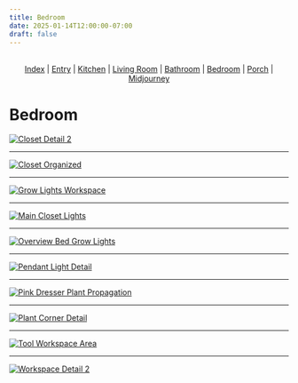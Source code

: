 ```yaml
---
title: Bedroom
date: 2025-01-14T12:00:00-07:00
draft: false
---
```


<div style="text-align: center; margin: 2rem 0;">
<a href="../">Index</a> | <a href="../entry/">Entry</a> | <a href="../kitchen/">Kitchen</a> | <a href="../living/">Living Room</a> | <a href="../bathroom/">Bathroom</a> | <span style="text-decoration: underline;">Bedroom</span> | <a href="../porch/">Porch</a> | <a href="../midjourney/">Midjourney</a>
</div>

# Bedroom

[![Closet Detail 2](/images/interior/bedroom/closet-detail-2.jpg)](/images/interior/bedroom/closet-detail-2.jpg)



---

[![Closet Organized](/images/interior/bedroom/closet-organized.jpg)](/images/interior/bedroom/closet-organized.jpg)



---

[![Grow Lights Workspace](/images/interior/bedroom/grow-lights-workspace.jpg)](/images/interior/bedroom/grow-lights-workspace.jpg)



---

[![Main Closet Lights](/images/interior/bedroom/main-closet-lights.jpg)](/images/interior/bedroom/main-closet-lights.jpg)



---

[![Overview Bed Grow Lights](/images/interior/bedroom/overview-bed-grow-lights.jpg)](/images/interior/bedroom/overview-bed-grow-lights.jpg)



---

[![Pendant Light Detail](/images/interior/bedroom/pendant-light-detail.jpg)](/images/interior/bedroom/pendant-light-detail.jpg)



---

[![Pink Dresser Plant Propagation](/images/interior/bedroom/pink-dresser-plant-propagation.jpg)](/images/interior/bedroom/pink-dresser-plant-propagation.jpg)



---

[![Plant Corner Detail](/images/interior/bedroom/plant-corner-detail.jpg)](/images/interior/bedroom/plant-corner-detail.jpg)



---

[![Tool Workspace Area](/images/interior/bedroom/tool-workspace-area.jpg)](/images/interior/bedroom/tool-workspace-area.jpg)



---

[![Workspace Detail 2](/images/interior/bedroom/workspace-detail-2.jpg)](/images/interior/bedroom/workspace-detail-2.jpg)
